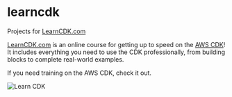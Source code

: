 # learncdk
Projects for [LearnCDK.com](https://learncdk.com)

[LearnCDK.com](https://learncdk.com) is an online course for getting up to speed on the [AWS CDK](https://aws.amazon.com/cdk/)!
It includes everything you need to use the CDK professionally, from building blocks to complete real-world examples.

If you need training on the AWS CDK, check it out.

![Learn CDK](https://previews.dropbox.com/p/thumb/AAzbOpFyQ9Kc4ZSEh6PLGYnDyLcP3unqMUbJ9G4yKiEscweRuO2ZBuQufiHRg-blW9ptzRuR_ONqUwfhsZD6eTr-Ts3VYrQlkjU9onye7wi0O1eEDy6_CAGNAQfnckjibRTqtJ77C1gUWo2xzsxbwBeSikL26B7Lt-7iNf-UHwrnVaGQQ8WTYJY6GlhrUJ_cCIxfMbi7wZ_9JzpKvPmqzeAovYZib-HOoUQnfOE9sv9spAH-Kjg5bkQ03Xx-Oa-4tgUn8CzIswlQcPB_g_Zbsl5iOKW88ci-1_mDHquWjtIPIde_FCW_CTDVrY2H7hASqtVhoZkW0FrpOoJG21B8Hx9w9NA4lUIcJiP2cBbJ3juiQ_v5hhScKd1gXzhnLslpyJzZ1RPjIB3VGktFMW_eGPfrLawubDSeqsUJa3BzYqgRhP1pIh1F_-h-ZXPsLUso2rL-F851ott8xZJJ8e0ps62QlU1rAEyDSmVrXN9B77IJvA/p.png?fv_content=true&size_mode=5)



